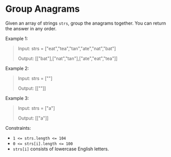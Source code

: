 # Group Anagrams

Given an array of strings `strs`, group the anagrams together. You can return the answer in any order.

Example 1:

> Input: strs = ["eat","tea","tan","ate","nat","bat"]
>
> Output: [["bat"],["nat","tan"],["ate","eat","tea"]]


Example 2:

> Input: strs = [""]
>
> Output: [[""]]

Example 3:

> Input: strs = ["a"]
>
> Output: [["a"]]

Constraints:

- `1 <= strs.length <= 104`
- `0 <= strs[i].length <= 100`
- `strs[i]` consists of lowercase English letters.
